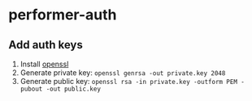 # performer-auth

## Add auth keys

1. Install [openssl](https://code.google.com/archive/p/openssl-for-windows/downloads)
2. Generate private key: `openssl genrsa -out private.key 2048`
3. Generate public key: `openssl rsa -in private.key -outform PEM -pubout -out public.key`
